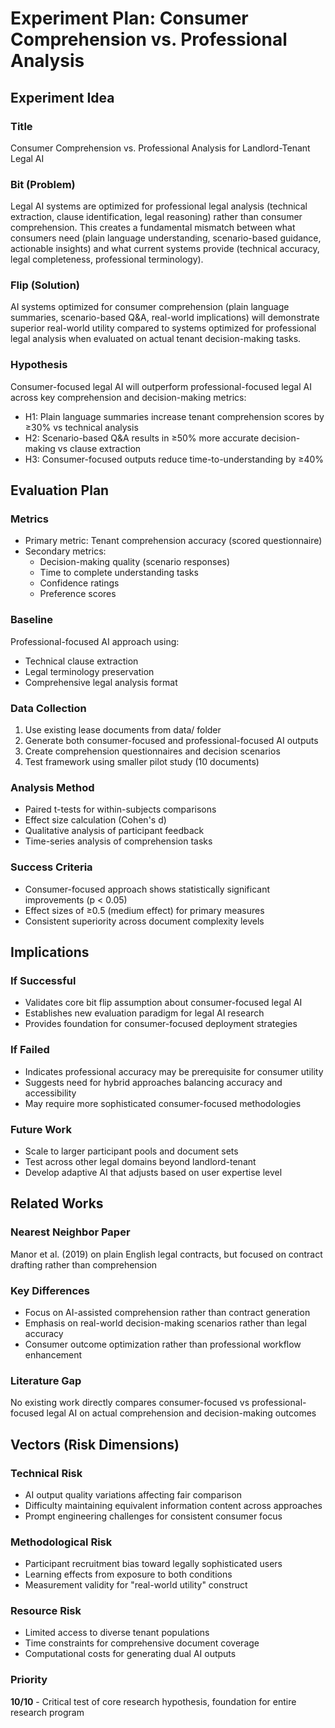 # Experiment Plan: Consumer Comprehension vs. Professional Analysis

## Experiment Idea
### Title
Consumer Comprehension vs. Professional Analysis for Landlord-Tenant Legal AI

### Bit (Problem)
Legal AI systems are optimized for professional legal analysis (technical extraction, clause identification, legal reasoning) rather than consumer comprehension. This creates a fundamental mismatch between what consumers need (plain language understanding, scenario-based guidance, actionable insights) and what current systems provide (technical accuracy, legal completeness, professional terminology).

### Flip (Solution)
AI systems optimized for consumer comprehension (plain language summaries, scenario-based Q&A, real-world implications) will demonstrate superior real-world utility compared to systems optimized for professional legal analysis when evaluated on actual tenant decision-making tasks.

### Hypothesis
Consumer-focused legal AI will outperform professional-focused legal AI across key comprehension and decision-making metrics:
- H1: Plain language summaries increase tenant comprehension scores by ≥30% vs technical analysis
- H2: Scenario-based Q&A results in ≥50% more accurate decision-making vs clause extraction
- H3: Consumer-focused outputs reduce time-to-understanding by ≥40%

## Evaluation Plan
### Metrics
- Primary metric: Tenant comprehension accuracy (scored questionnaire)
- Secondary metrics:
  - Decision-making quality (scenario responses)
  - Time to complete understanding tasks
  - Confidence ratings
  - Preference scores

### Baseline
Professional-focused AI approach using:
- Technical clause extraction
- Legal terminology preservation
- Comprehensive legal analysis format

### Data Collection
1. Use existing lease documents from data/ folder
2. Generate both consumer-focused and professional-focused AI outputs
3. Create comprehension questionnaires and decision scenarios
4. Test framework using smaller pilot study (10 documents)

### Analysis Method
- Paired t-tests for within-subjects comparisons
- Effect size calculation (Cohen's d)
- Qualitative analysis of participant feedback
- Time-series analysis of comprehension tasks

### Success Criteria
- Consumer-focused approach shows statistically significant improvements (p < 0.05)
- Effect sizes of ≥0.5 (medium effect) for primary measures
- Consistent superiority across document complexity levels

## Implications
### If Successful
- Validates core bit flip assumption about consumer-focused legal AI
- Establishes new evaluation paradigm for legal AI research
- Provides foundation for consumer-focused deployment strategies

### If Failed
- Indicates professional accuracy may be prerequisite for consumer utility
- Suggests need for hybrid approaches balancing accuracy and accessibility
- May require more sophisticated consumer-focused methodologies

### Future Work
- Scale to larger participant pools and document sets
- Test across other legal domains beyond landlord-tenant
- Develop adaptive AI that adjusts based on user expertise level

## Related Works
### Nearest Neighbor Paper
Manor et al. (2019) on plain English legal contracts, but focused on contract drafting rather than comprehension

### Key Differences
- Focus on AI-assisted comprehension rather than contract generation
- Emphasis on real-world decision-making scenarios rather than legal accuracy
- Consumer outcome optimization rather than professional workflow enhancement

### Literature Gap
No existing work directly compares consumer-focused vs professional-focused legal AI on actual comprehension and decision-making outcomes

## Vectors (Risk Dimensions)
### Technical Risk
- AI output quality variations affecting fair comparison
- Difficulty maintaining equivalent information content across approaches
- Prompt engineering challenges for consistent consumer focus

### Methodological Risk
- Participant recruitment bias toward legally sophisticated users
- Learning effects from exposure to both conditions
- Measurement validity for "real-world utility" construct

### Resource Risk
- Limited access to diverse tenant populations
- Time constraints for comprehensive document coverage
- Computational costs for generating dual AI outputs

### Priority
**10/10** - Critical test of core research hypothesis, foundation for entire research program